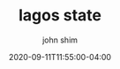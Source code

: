 ---
date: 2020-09-11T11:55:00-04:00
title: "lagos state"
ab: ""
seo_title: "List of all current and former lagos state senators"
description: List of all current and former lagos state senators
author: john shim
url: /nigeria/lagos/
weight: 1
---
